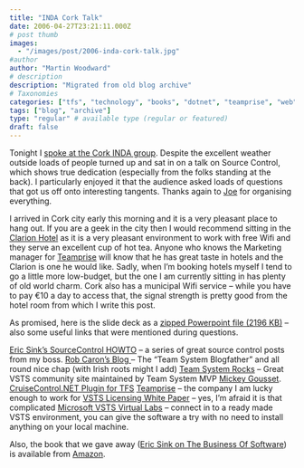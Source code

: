 ```yaml
---
title: "INDA Cork Talk"
date: 2006-04-27T23:21:11.000Z
# post thumb
images:
  - "/images/post/2006-inda-cork-talk.jpg"
#author
author: "Martin Woodward"
# description
description: "Migrated from old blog archive"
# Taxonomies
categories: ["tfs", "technology", "books", "dotnet", "teamprise", "web", "personal"]
tags: ["blog", "archive"]
type: "regular" # available type (regular or featured)
draft: false
---
```

Tonight I [spoke at the Cork INDA group](http://www.developers.ie/session.aspx?s=47).  Despite the excellent weather outside loads of people turned up and sat in on a talk on Source Control, which shows true dedication (especially from the folks standing at the back).  I particularly enjoyed it that the audience asked loads of questions that got us off onto interesting tangents.  Thanks again to [Joe](http://developers.ie/blogs/joegill/) for organising everything.

I arrived in Cork city early this morning and it is a very pleasant place to hang out.  If you are a geek in the city then I would recommend sitting in the [Clarion Hotel](http://www.clarioncork.com/) as it is a very pleasant environment to work with free Wifi and they serve an excellent cup of hot tea.  Anyone who knows the Marketing manager for [Teamprise](http://www.teamprise.com/) will know that he has great taste in hotels and the Clarion is one he would like.  Sadly, when I’m booking hotels myself I tend to go a little more low-budget, but the one I am currently sitting in has plenty of old world charm.  Cork also has a municipal Wifi service – while you have to pay €10 a day to access that, the signal strength is pretty good from the hotel room from which I write this post.

As promised, here is the slide deck as a [zipped Powerpoint file (2196 KB)](http://www.woodwardweb.com/blog/SourceControl101WithTFS_CORK.zip)  – also some useful links that were mentioned during questions.

[Eric Sink’s SourceControl HOWTO](http://software.ericsink.com/scm/source_control.html) – a series of great source control posts from my boss. 
[Rob Caron’s Blog ](http://blogs.msdn.com/robcaron/default.aspx)– The “Team System Blogfather” and all round nice chap (with Irish roots might I add)
[Team System Rocks](http://teamsystemrocks.com/default.aspx) – Great VSTS community site maintained by Team System MVP [Mickey Gousset](http://teamsystemrocks.com/blogs/mickey_gousset/default.aspx).
[CruiseControl.NET Plugin for TFS](http://vstsplugins.sourceforge.net/)
[Teamprise](http://www.teamprise.com/) – the company I am lucky enough to work for
[VSTS Licensing White Paper](http://www.microsoft.com/downloads/details.aspx?familyid=1FA86E00-F0A3-4290-9DA9-6E0378A3A3C5&displaylang=en) – yes, I’m afraid it is that complicated
[Microsoft VSTS Virtual Labs](http://www.microsoftvirtuallabs.com/express/registration.aspx?LabId=5ede642a-f4e7-4c3a-8d5b-82d3d7540a19) – connect in to a ready made VSTS environment, you can give the software a try with no need to install anything on your local machine.

Also, the book that we gave away ([Eric Sink on The Business Of Software](http://www.amazon.co.uk/exec/obidos/ASIN/1590596234/woodwardwebcom)) is available from [Amazon](http://www.amazon.co.uk/exec/obidos/ASIN/1590596234/woodwardwebcom).